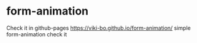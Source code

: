 # form-animation
Check it in github-pages https://viki-bo.github.io/form-animation/
simple form-animation check it
